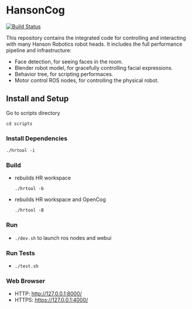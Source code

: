 # HansonCog 

[![Build Status](http://61.92.69.43:8080/buildStatus/icon?job=ci-hansoncog)](http://61.92.69.43:8080/job/ci-hansoncog/)

This repository contains the integrated code for controlling and
interacting with many Hanson Robotics robot heads. It includes the
full performance pipeline and infrastructure:

* Face detection, for seeing faces in the room.
* Blender robot model, for gracefully controlling facial expressions.
* Behavior tree, for scripting performaces.
* Motor control ROS nodes, for controlling the physical robot.

## Install and Setup

Go to scripts directory

`cd scripts`

### Install Dependencies

`./hrtool -i`

### Build

- rebuilds HR workspace

   `./hrtool -b`

- rebuilds HR workspace and OpenCog

    `./hrtool -B`

### Run

- `./dev.sh` to launch ros nodes and webui

### Run Tests

- `./test.sh`

### Web Browser

- HTTP: http://127.0.0.1:8000/
- HTTPS: https://127.0.0.1:4000/

